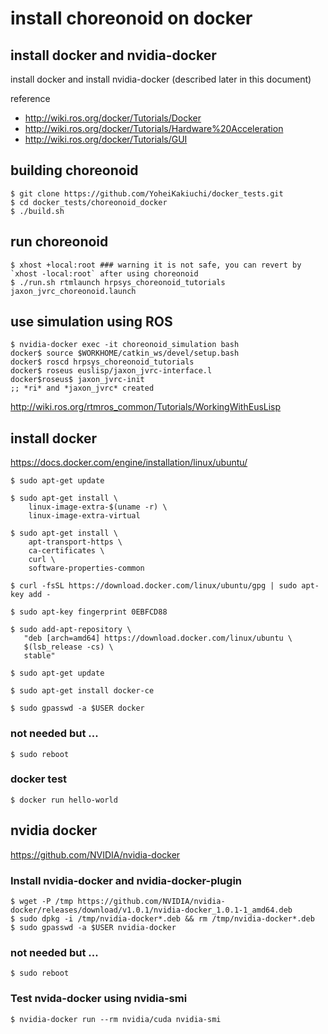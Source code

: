 # install choreonoid on docker

## install docker and nvidia-docker

install docker and install nvidia-docker (described later in this document)

reference
- http://wiki.ros.org/docker/Tutorials/Docker
- http://wiki.ros.org/docker/Tutorials/Hardware%20Acceleration
- http://wiki.ros.org/docker/Tutorials/GUI

## building choreonoid
~~~
$ git clone https://github.com/YoheiKakiuchi/docker_tests.git
$ cd docker_tests/choreonoid_docker
$ ./build.sh
~~~

## run choreonoid
~~~
$ xhost +local:root ### warning it is not safe, you can revert by `xhost -local:root` after using choreonoid
$ ./run.sh rtmlaunch hrpsys_choreonoid_tutorials jaxon_jvrc_choreonoid.launch
~~~

## use simulation using ROS
~~~
$ nvidia-docker exec -it choreonoid_simulation bash
docker$ source $WORKHOME/catkin_ws/devel/setup.bash
docker$ roscd hrpsys_choreonoid_tutorials
docker$ roseus euslisp/jaxon_jvrc-interface.l
docker$roseus$ jaxon_jvrc-init
;; *ri* and *jaxon_jvrc* created
~~~
http://wiki.ros.org/rtmros_common/Tutorials/WorkingWithEusLisp

## install docker
https://docs.docker.com/engine/installation/linux/ubuntu/
~~~
$ sudo apt-get update

$ sudo apt-get install \
    linux-image-extra-$(uname -r) \
    linux-image-extra-virtual

$ sudo apt-get install \
    apt-transport-https \
    ca-certificates \
    curl \
    software-properties-common

$ curl -fsSL https://download.docker.com/linux/ubuntu/gpg | sudo apt-key add -

$ sudo apt-key fingerprint 0EBFCD88

$ sudo add-apt-repository \
   "deb [arch=amd64] https://download.docker.com/linux/ubuntu \
   $(lsb_release -cs) \
   stable"

$ sudo apt-get update

$ sudo apt-get install docker-ce

$ sudo gpasswd -a $USER docker
~~~

### not needed but ...
~~~
$ sudo reboot
~~~

### docker test
~~~
$ docker run hello-world
~~~

## nvidia docker
https://github.com/NVIDIA/nvidia-docker

### Install nvidia-docker and nvidia-docker-plugin
~~~
$ wget -P /tmp https://github.com/NVIDIA/nvidia-docker/releases/download/v1.0.1/nvidia-docker_1.0.1-1_amd64.deb
$ sudo dpkg -i /tmp/nvidia-docker*.deb && rm /tmp/nvidia-docker*.deb
$ sudo gpasswd -a $USER nvidia-docker
~~~

### not needed but ...
~~~
$ sudo reboot
~~~

### Test nvida-docker using nvidia-smi
~~~
$ nvidia-docker run --rm nvidia/cuda nvidia-smi
~~~
